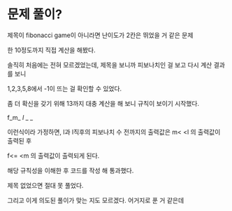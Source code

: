 # 문제 풀이?

제목이 fibonacci game이 아니라면 난이도가 2칸은 뛰었을 거 같은 문제

한 10정도까지 직접 계산을 해봤다.

솔직히 처음에는 전혀 모르겠었는데, 제목을 보니까 피보나치인 걸 보고 다시 계산 결과를 보니

1,2,3,5,8에서 -1이 뜨는 걸 확인할 수 있었다.

좀 더 확신을 갖기 위해 13까지 대충 계산을 해 보니 규칙이 보이기 시작했다.

f_m_ _l_ _ _

이런식이라 가정하면, l과 l직후의 피보나치 수 전까지의 출력값은 m< <l 의 출력값이 출력된 후

f<= <m 의 출력값이 출력되게 된다.

해당 규칙성을 이해한 후 코드를 작성 해 통과했다.

제목 없었으면 절대 못 풀었다.

그리고 이게 의도된 풀이가 맞는 지도 모르겠다. 어거지로 푼 거 같은데
